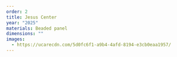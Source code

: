 ```yaml
---
order: 2
title: Jesus Center
year: "2025"
materials: Beaded panel
dimensions: ""
images:
  - https://ucarecdn.com/5d0fc6f1-a9b4-4afd-8194-e3cb0eaa1957/
---
```

